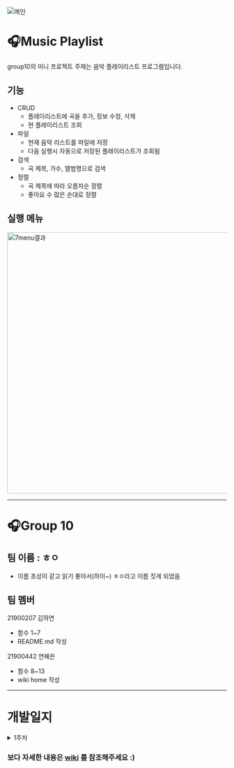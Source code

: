 ![메인](https://cdn.pixabay.com/photo/2020/01/31/07/53/man-4807395__480.jpg)   

🎧Music Playlist
=================
group10의 미니 프로젝트 주제는 음악 플레이리스트 프로그램입니다.   
## 기능
   - CRUD
      - 플레이리스트에 곡을 추가, 정보 수정, 삭제
      - 현 플레이리스트 조회
   - 파일
      - 현재 음악 리스트를 파일에 저장
      - 다음 실행시 자동으로 저장된 플레이리스트가 조회됨
   - 검색
      -  곡 제목, 가수, 앨범명으로 검색
   - 정렬
      - 곡 제목에 따라 오름차순 정렬
      - 좋아요 수 많은 순대로 정렬
## 실행 메뉴
   <img width="600" alt="7menu결과" src="https://user-images.githubusercontent.com/82192918/118453907-b2be5d00-b732-11eb-806d-af7f46ed3e27.png">
   
***

🎧Group 10
==========
## 팀 이름 : ㅎㅇ
   - 이름 초성이 같고 읽기 좋아서(하이~) ㅎㅇ라고 이름 짓게 되었음
## 팀 멤버
21900207 김하연  
- 함수 1~7
- README.md 작성

21900442 연혜은  
- 함수 8~13
- wiki home 작성

***

개발일지
======
<details>
    <summary>1주차</summary>
    <p>
       (due 5/2)
      - 주제 선정
      - 프로그램 설계 
	      - 플레이리스트는 Song 구조체의 배열로 구현
	      - 구조체인 Song은 제목, 아티스트, 앨범명, 좋아요 수를 담는 하나의 곡
	      - CRUD, 파일, 검색, 정렬 기능을 가지는 프로그램을 만들어보자!
      - 각자 역할과 함수 분배
	      - 내부적으로 주요 함수는 13개로 추렸음
   </p>
   <summary>1주차</summary>
    <p>
       (due 5/2)
      - 주제 선정
      - 프로그램 설계 
	      - 플레이리스트는 Song 구조체의 배열로 구현
	      - 구조체인 Song은 제목, 아티스트, 앨범명, 좋아요 수를 담는 하나의 곡
	      - CRUD, 파일, 검색, 정렬 기능을 가지는 프로그램을 만들어보자!
      - 각자 역할과 함수 분배
	      - 내부적으로 주요 함수는 13개로 추렸음
   </p>
   <summary>2주차</summary>
    <p>
       (due 5/10)
      - 1,3,4,7,8 함수 
      - main 함수 
   </p>
   <summary>3주차</summary>
    <p>
       (due 5/17)
      - 2,5,6,9,10,11,12,13 함수
      - main 함수 
   </p>
</details>
  
    
      

### 보다 자세한 내용은 [wiki] 를 참조해주세요 :)
[wiki]: https://github.com/mayeonn/Group10/wiki
